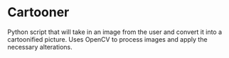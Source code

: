 # Cartooner
 
Python script that will take in an image from the user and convert it into a cartoonified picture. Uses OpenCV to process images and apply the necessary alterations.
